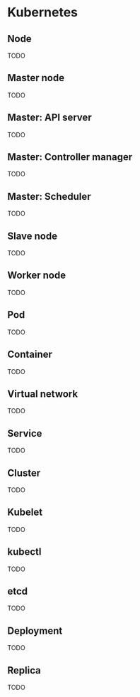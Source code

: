 # Kubernetes

## Node

TODO

## Master node

TODO

## Master: API server

TODO

## Master: Controller manager

TODO

## Master: Scheduler

TODO

## Slave node

TODO

## Worker node

TODO

## Pod

TODO

## Container

TODO

## Virtual network

TODO

## Service

TODO

## Cluster

TODO

## Kubelet

TODO

## kubectl

TODO

## etcd

TODO

## Deployment

TODO

## Replica

TODO
